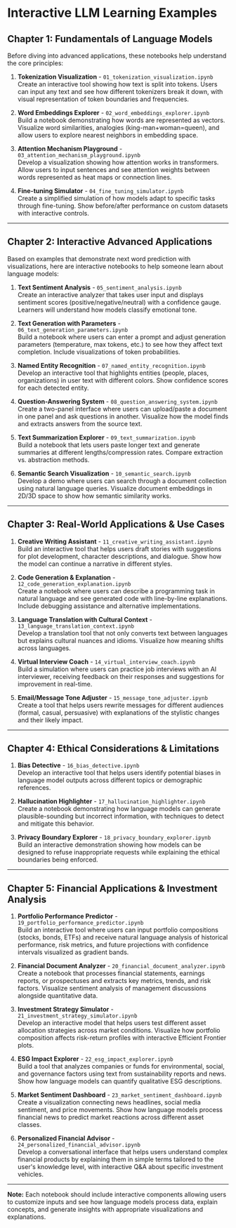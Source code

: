 # Interactive LLM Learning Examples

## Chapter 1: Fundamentals of Language Models

Before diving into advanced applications, these notebooks help understand the core principles:

1. **Tokenization Visualization** - `01_tokenization_visualization.ipynb`  
   Create an interactive tool showing how text is split into tokens. Users can input any text and see how different tokenizers break it down, with visual representation of token boundaries and frequencies.

2. **Word Embeddings Explorer** - `02_word_embeddings_explorer.ipynb`  
   Build a notebook demonstrating how words are represented as vectors. Visualize word similarities, analogies (king-man+woman=queen), and allow users to explore nearest neighbors in embedding space.

3. **Attention Mechanism Playground** - `03_attention_mechanism_playground.ipynb`  
   Develop a visualization showing how attention works in transformers. Allow users to input sentences and see attention weights between words represented as heat maps or connection lines.

4. **Fine-tuning Simulator** - `04_fine_tuning_simulator.ipynb`  
   Create a simplified simulation of how models adapt to specific tasks through fine-tuning. Show before/after performance on custom datasets with interactive controls.

---

## Chapter 2: Interactive Advanced Applications

Based on examples that demonstrate next word prediction with visualizations, here are interactive notebooks to help someone learn about language models:

1. **Text Sentiment Analysis** - `05_sentiment_analysis.ipynb`  
   Create an interactive analyzer that takes user input and displays sentiment scores (positive/negative/neutral) with a confidence gauge. Learners will understand how models classify emotional tone.

2. **Text Generation with Parameters** - `06_text_generation_parameters.ipynb`  
   Build a notebook where users can enter a prompt and adjust generation parameters (temperature, max tokens, etc.) to see how they affect text completion. Include visualizations of token probabilities.

3. **Named Entity Recognition** - `07_named_entity_recognition.ipynb`  
   Develop an interactive tool that highlights entities (people, places, organizations) in user text with different colors. Show confidence scores for each detected entity.

4. **Question-Answering System** - `08_question_answering_system.ipynb`  
   Create a two-panel interface where users can upload/paste a document in one panel and ask questions in another. Visualize how the model finds and extracts answers from the source text.

5. **Text Summarization Explorer** - `09_text_summarization.ipynb`  
   Build a notebook that lets users paste longer text and generate summaries at different lengths/compression rates. Compare extraction vs. abstraction methods.

6. **Semantic Search Visualization** - `10_semantic_search.ipynb`  
   Develop a demo where users can search through a document collection using natural language queries. Visualize document embeddings in 2D/3D space to show how semantic similarity works.

---

## Chapter 3: Real-World Applications & Use Cases

1. **Creative Writing Assistant** - `11_creative_writing_assistant.ipynb`  
   Build an interactive tool that helps users draft stories with suggestions for plot development, character descriptions, and dialogue. Show how the model can continue a narrative in different styles.

2. **Code Generation & Explanation** - `12_code_generation_explanation.ipynb`  
   Create a notebook where users can describe a programming task in natural language and see generated code with line-by-line explanations. Include debugging assistance and alternative implementations.

3. **Language Translation with Cultural Context** - `13_language_translation_context.ipynb`  
   Develop a translation tool that not only converts text between languages but explains cultural nuances and idioms. Visualize how meaning shifts across languages.

4. **Virtual Interview Coach** - `14_virtual_interview_coach.ipynb`  
   Build a simulation where users can practice job interviews with an AI interviewer, receiving feedback on their responses and suggestions for improvement in real-time.

5. **Email/Message Tone Adjuster** - `15_message_tone_adjuster.ipynb`  
   Create a tool that helps users rewrite messages for different audiences (formal, casual, persuasive) with explanations of the stylistic changes and their likely impact.

---

## Chapter 4: Ethical Considerations & Limitations

1. **Bias Detective** - `16_bias_detective.ipynb`  
   Develop an interactive tool that helps users identify potential biases in language model outputs across different topics or demographic references.

2. **Hallucination Highlighter** - `17_hallucination_highlighter.ipynb`  
   Create a notebook demonstrating how language models can generate plausible-sounding but incorrect information, with techniques to detect and mitigate this behavior.

3. **Privacy Boundary Explorer** - `18_privacy_boundary_explorer.ipynb`  
   Build an interactive demonstration showing how models can be designed to refuse inappropriate requests while explaining the ethical boundaries being enforced.

---

## Chapter 5: Financial Applications & Investment Analysis

1. **Portfolio Performance Predictor** - `19_portfolio_performance_predictor.ipynb`  
   Build an interactive tool where users can input portfolio compositions (stocks, bonds, ETFs) and receive natural language analysis of historical performance, risk metrics, and future projections with confidence intervals visualized as gradient bands.

2. **Financial Document Analyzer** - `20_financial_document_analyzer.ipynb`  
   Create a notebook that processes financial statements, earnings reports, or prospectuses and extracts key metrics, trends, and risk factors. Visualize sentiment analysis of management discussions alongside quantitative data.

3. **Investment Strategy Simulator** - `21_investment_strategy_simulator.ipynb`  
   Develop an interactive model that helps users test different asset allocation strategies across market conditions. Visualize how portfolio composition affects risk-return profiles with interactive Efficient Frontier plots.

4. **ESG Impact Explorer** - `22_esg_impact_explorer.ipynb`  
   Build a tool that analyzes companies or funds for environmental, social, and governance factors using text from sustainability reports and news. Show how language models can quantify qualitative ESG descriptions.

5. **Market Sentiment Dashboard** - `23_market_sentiment_dashboard.ipynb`  
   Create a visualization connecting news headlines, social media sentiment, and price movements. Show how language models process financial news to predict market reactions across different asset classes.

6. **Personalized Financial Advisor** - `24_personalized_financial_advisor.ipynb`  
   Develop a conversational interface that helps users understand complex financial products by explaining them in simple terms tailored to the user's knowledge level, with interactive Q&A about specific investment vehicles.

---

**Note:** Each notebook should include interactive components allowing users to customize inputs and see how language models process data, explain concepts, and generate insights with appropriate visualizations and explanations.
